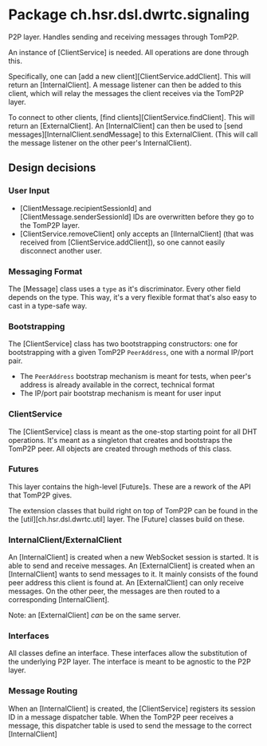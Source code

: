 # Package ch.hsr.dsl.dwrtc.signaling

P2P layer. Handles sending and receiving messages through TomP2P.

An instance of [ClientService] is needed. All operations are done through this.

Specifically, one can [add a new client][ClientService.addClient]. This will return an [InternalClient]. A message listener can then be added to this client, which will relay the messages the client receives via the TomP2P layer.

To connect to other clients, [find clients][ClientService.findClient]. This will return an [ExternalClient]. An [InternalClient] can then be used to [send messages][InternalClient.sendMessage] to this ExternalClient. (This will call the message listener on the other peer's InternalClient).

## Design decisions

### User Input 

* [ClientMessage.recipientSessionId] and [ClientMessage.senderSessionId] IDs are overwritten before they go to the TomP2P layer.
* [ClientService.removeClient] only accepts an [IInternalClient] (that was received from [ClientService.addClient]), so one cannot easily disconnect another user.

### Messaging Format

The [Message] class uses a `type` as it's discriminator. Every other field depends on the type. This way, it's a very flexible format that's also easy to cast in a type-safe way.

### Bootstrapping

The [ClientService] class has two bootstrapping constructors: one for bootstrapping with a given TomP2P `PeerAddress`, one with a normal IP/port pair.

* The `PeerAddress` bootstrap mechanism is meant for tests, when peer's address is already available in the correct, technical format
* The IP/port pair bootstrap mechanism is meant for user input

### ClientService

The [ClientService] class is meant as the one-stop starting point for all DHT operations. It's meant as a singleton that creates and bootstraps the TomP2P peer. All objects are created through methods of this class.

### Futures

This layer contains the high-level [Future]s. These are a rework of the API that TomP2P gives.

The extension classes that build right on top of TomP2P can be found in the the [util][ch.hsr.dsl.dwrtc.util] layer. The [Future] classes build on these.

### InternalClient/ExternalClient

An [InternalClient] is created when a new WebSocket session is started. It is able to send and receive messages. 
An [ExternalClient] is created when an [InternalClient] wants to send messages to it. It mainly consists of the found peer address this client is found at.
An [ExternalClient] can only receive messages. On the other peer, the messages are then routed to a corresponding [InternalClient].

Note: an [ExternalClient] *can* be on the same server.

 
### Interfaces

All classes define an interface. These interfaces allow the substitution of the underlying P2P layer. The interface is meant to be agnostic to the P2P layer.

### Message Routing

When an [InternalClient] is created, the [ClientService] registers its session ID in a message dispatcher table. When the TomP2P peer receives a message, this dispatcher table is used to send the message to the correct [InternalClient] 
